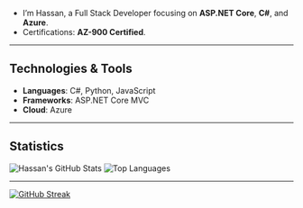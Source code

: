 -  I’m Hassan, a Full Stack Developer focusing on **ASP.NET Core**, **C#**, and **Azure**.
-  Certifications: **AZ-900 Certified**.

---

## Technologies & Tools
- **Languages**: C#, Python, JavaScript
- **Frameworks**: ASP.NET Core MVC
- **Cloud**: Azure

---

## Statistics

![Hassan's GitHub Stats](https://github-readme-stats.vercel.app/api?username=mhasgit&show_icons=true&theme=tokyonight&bg_color=00000000)
![Top Languages](https://github-readme-stats.vercel.app/api/top-langs/?username=mhasgit&layout=compact&theme=tokyonight&bg_color=00000000)

---


[![GitHub Streak](https://streak-stats.demolab.com?user=mhasgit&theme=tokyonight&background=00000000)](https://git.io/streak-stats)

<!-- # WakaTime Stats -->
<!-- ![WakaTime stats](https://github-readme-stats.vercel.app/api/wakatime?username=mhasgit) -->

<!-- # GitHub Activity Graph -->
<!-- [![mhasgit's github activity graph](https://github-readme-activity-graph.vercel.app/graph?username=mhasgit&theme=react-dark)](https://github.com/ashutosh00710/github-readme-activity-graph) -->

